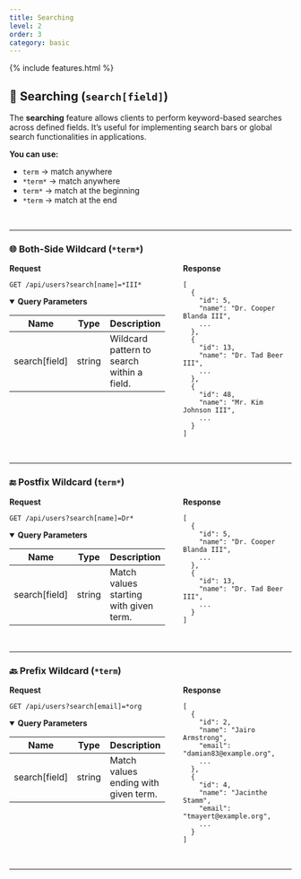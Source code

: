```yaml
---
title: Searching
level: 2
order: 3
category: basic
---
```


{% include features.html %}

## 🔎 Searching (`search[field]`)

The **searching** feature allows clients to perform keyword-based searches across defined fields. It’s useful for implementing search bars or global search functionalities in applications.

**You can use:**
- `term` → match anywhere
- `*term*` → match anywhere
- `term*` → match at the beginning
- `*term` → match at the end

<br>

---

### 🌐 Both-Side Wildcard (`*term*`)

<div style="display: flex; gap: 2rem; align-items: flex-start;" class="req-res">

<div style="flex: 1;" class="highlight">
<strong>Request</strong>

<pre class="highlight"><code>GET /api/users?search[name]=*III*</code></pre>

<details open class="sup">
<summary><strong>Query Parameters</strong></summary>

| Name          | Type   | Description                                |
|---------------|--------|--------------------------------------------|
| search[field] | string | Wildcard pattern to search within a field. |
</details>
</div>

<div style="flex: 1;">
<strong>Response</strong>

<pre><code>[
  {
    "id": 5,
    "name": "Dr. Cooper Blanda III",
    ...
  },
  {
    "id": 13,
    "name": "Dr. Tad Beer III",
    ...
  },
  {
    "id": 48,
    "name": "Mr. Kim Johnson III",
    ...
  }
]
</code></pre>
</div>

</div>

<br>

---

### 🔚 Postfix Wildcard (`term*`)

<div style="display: flex; gap: 2rem; align-items: flex-start;" class="req-res">

<div style="flex: 1;" class="highlight">
<strong>Request</strong>

<pre class="highlight"><code>GET /api/users?search[name]=Dr*</code></pre>

<details open class="sup">
<summary><strong>Query Parameters</strong></summary>

| Name          | Type   | Description                                |
|---------------|--------|--------------------------------------------|
| search[field] | string | Match values starting with given term.     |
</details>
</div>

<div style="flex: 1;">
<strong>Response</strong>

<pre><code>[
  {
    "id": 5,
    "name": "Dr. Cooper Blanda III",
    ...
  },
  {
    "id": 13,
    "name": "Dr. Tad Beer III",
    ...
  }
]
</code></pre>
</div>

</div>

<br>

---

### 🔙 Prefix Wildcard (`*term`)

<div style="display: flex; gap: 2rem; align-items: flex-start;" class="req-res">

<div style="flex: 1;" class="highlight">
<strong>Request</strong>

<pre class="highlight"><code>GET /api/users?search[email]=*org</code></pre>

<details open class="sup">
<summary><strong>Query Parameters</strong></summary>

| Name          | Type   | Description                                |
|---------------|--------|--------------------------------------------|
| search[field] | string | Match values ending with given term.       |
</details>
</div>

<div style="flex: 1;">
<strong>Response</strong>

<pre><code>[
  {
    "id": 2,
    "name": "Jairo Armstrong",
    "email": "damian83@example.org",
    ...
  },
  {
    "id": 4,
    "name": "Jacinthe Stamm",
    "email": "tmayert@example.org",
    ...
  }
]
</code></pre>
</div>

</div>

<br>

---

<!-- 💡 You can chain multiple fields using `search[field1]=...&search[field2]=...` for compound searches. -->
